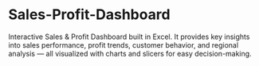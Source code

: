 # Sales-Profit-Dashboard
Interactive Sales &amp; Profit Dashboard built in Excel. It provides key insights into sales performance, profit trends, customer behavior, and regional analysis — all visualized with charts and slicers for easy decision-making.
